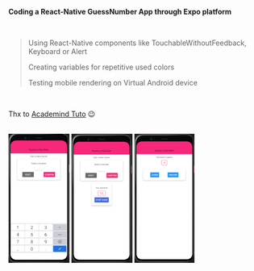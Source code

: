**Coding a React-Native GuessNumber App through Expo platform**

<br/>

> Using React-Native components like TouchableWithoutFeedback, Keyboard or Alert
>
> Creating variables for repetitive used colors
>
> Testing mobile rendering on Virtual Android device

<br/>

Thx to [Academind Tuto](https://www.youtube.com/watch?v=qSRrxpdMpVc) 😉

<br />

<img src='assets/Capture11.PNG'/>

<img src='assets/Capture22.PNG'/>

<img src='assets/Capture33.PNG'/>
